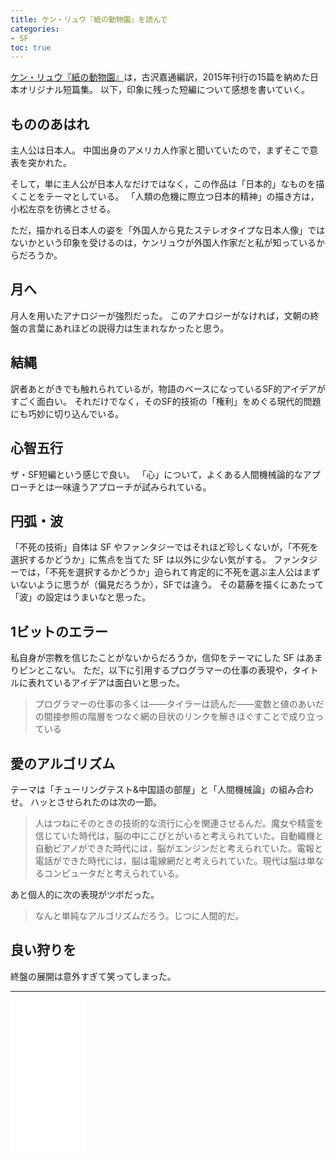 ```yaml
---
title: ケン・リュウ『紙の動物園』を読んで
categories:
- SF
toc: true
---
```


[ケン・リュウ『紙の動物園』](https://www.amazon.co.jp/dp/B00YGIKMNW/ref=as_li_ss_tl?ie=UTF8&linkCode=ll1&tag=sankichi92-22&linkId=a0822588d5d0801c179ee2379926a98d)は，古沢嘉通編訳，2015年刊行の15篇を納めた日本オリジナル短篇集。
以下，印象に残った短編について感想を書いていく。

## もののあはれ

主人公は日本人。
中国出身のアメリカ人作家と聞いていたので，まずそこで意表を突かれた。

そして，単に主人公が日本人なだけではなく，この作品は「日本的」なものを描くことをテーマとしている。
「人類の危機に際立つ日本的精神」の描き方は，小松左京を彷彿とさせる。

ただ，描かれる日本人の姿を「外国人から見たステレオタイプな日本人像」ではないかという印象を受けるのは，ケンリュウが外国人作家だと私が知っているからだろうか。

## 月へ

月人を用いたアナロジーが強烈だった。
このアナロジーがなければ，文朝の終盤の言葉にあれほどの説得力は生まれなかったと思う。

## 結縄

訳者あとがきでも触れられているが，物語のベースになっているSF的アイデアがすごく面白い。
それだけでなく，そのSF的技術の「権利」をめぐる現代的問題にも巧妙に切り込んでいる。

## 心智五行

ザ・SF短編という感じで良い。
「心」について，よくある人間機械論的なアプローチとは一味違うアプローチが試みられている。

## 円弧・波

「不死の技術」自体は SF やファンタジーではそれほど珍しくないが，「不死を選択するかどうか」に焦点を当てた SF は以外に少ない気がする。
ファンタジーでは，「不死を選択するかどうか」迫られて肯定的に不死を選ぶ主人公はまずいないように思うが（偏見だろうか），SFでは違う。
その葛藤を描くにあたって「波」の設定はうまいなと思った。

## 1ビットのエラー

私自身が宗教を信じたことがないからだろうか，信仰をテーマにした SF はあまりピンとこない。
ただ，以下に引用するプログラマーの仕事の表現や，タイトルに表れているアイデアは面白いと思った。

> プログラマーの仕事の多くは——タイラーは読んだ——変数と値のあいだの間接参照の階層をつなぐ網の目状のリンクを解きほぐすことで成り立っている

## 愛のアルゴリズム

テーマは「チューリングテスト&中国語の部屋」と「人間機械論」の組み合わせ。
ハッとさせられたのは次の一節。

> 人はつねにそのときの技術的な流行に心を関連させるんだ。魔女や精霊を信じていた時代は，脳の中にこびとがいると考えられていた。自動織機と自動ピアノができた時代には，脳がエンジンだと考えられていた。電報と電話ができた時代には，脳は電線網だと考えられていた。現代は脳は単なるコンピュータだと考えられている。

あと個人的に次の表現がツボだった。

> なんと単純なアルゴリズムだろう。じつに人間的だ。

## 良い狩りを

終盤の展開は意外すぎて笑ってしまった。

---

<iframe style="width:120px;height:240px;" marginwidth="0" marginheight="0" scrolling="no" frameborder="0" src="//rcm-fe.amazon-adsystem.com/e/cm?lt1=_blank&bc1=000000&IS2=1&bg1=FFFFFF&fc1=000000&lc1=0000FF&t=sankichi92-22&o=9&p=8&l=as4&m=amazon&f=ifr&ref=as_ss_li_til&asins=B00YGIKMNW&linkId=db760e8b766ff13ad62a783a265a3a95"></iframe>
